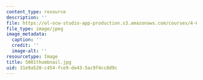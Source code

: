```yaml
---
content_type: resource
description: ''
file: https://ol-ocw-studio-app-production.s3.amazonaws.com/courses/4-614-religious-architecture-and-islamic-cultures-fall-2002/31e9a520c454fce9de435ac9f4cc8d9c_5001thumbnail.jpg
file_type: image/jpeg
image_metadata:
  caption: ''
  credit: ''
  image-alt: ''
resourcetype: Image
title: 5001thumbnail.jpg
uid: 31e9a520-c454-fce9-de43-5ac9f4cc8d9c
---
```

